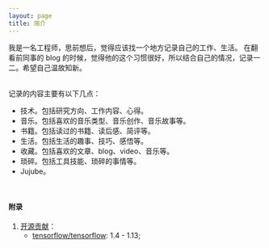 ```yaml
---
layout: page
title: 简介
---
```


我是一名工程师，思前想后，觉得应该找一个地方记录自己的工作、生活。
在翻看前同事的 blog 的时候，觉得他的这个习惯很好，所以结合自己的情况，记录一二。希望自己温故知新。

<br/>
记录的内容主要有以下几点：

+ 技术。包括研究方向、工作内容、心得。
+ 音乐。包括喜欢的音乐类型、音乐创作、音乐故事等。
+ 书籍。包括读过的书籍、读后感、简评等。
+ 生活。包括生活的趣事、技巧、感悟等。
+ 收藏。包括喜欢的文章、blog、video、音乐等。
+ 琐碎。包括工具技能、琐碎的事情等。
+ Jujube。



<br/>

#### 附录

1. [开源贡献](https://www.openhub.net/accounts/zhengshengwei)：
   + [tensorflow/tensorflow](https://github.com/tensorflow/tensorflow): 1.4 - 1.13;
